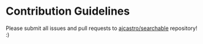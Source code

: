 # Contribution Guidelines

Please submit all issues and pull requests to [ajcastro/searchable](https://github.com/ajcastro/searchable) repository! :)
